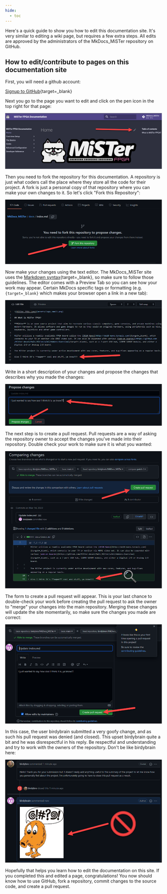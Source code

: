 ```yaml
---
hide:
  - toc
---
```


Here's a quick guide to show you how to edit this documentation site. It's very similar to editing a wiki page, but requires a few extra steps. All edits are approved by the administrators of the MkDocs_MiSTer repository on GitHub.

## How to edit/contribute to pages on this documentation site

First, you will need a github account:

[Signup to GitHub](https://github.com/signup){target=_blank}

Next you go to the page you want to edit and click on the pen icon in the top right for that page:

![Edit this documentation page button](img/contrib1.png)

Then you need to fork the repository for this documentation. A repository is just what coders call the place where they store all the code for their project. A fork is just a personal copy of that repository where you can make your own changes to it. So let's click "Fork this Repository":

![Fork the repository for this documentation page](img/contrib2.png)

Now make your changes using the text editor. The MkDocs_MiSTer site uses the [Markdown syntax](https://www.markdownguide.org/cheat-sheet/){target=_blank}, so make sure to follow those guidelines. The editor comes with a Preview Tab so you can see how your work may appear. Certain MkDocs specific tags or formatting (e.g. `{target=_blank}` which makes your browser open a link in a new tab):

![Use the markdown editor on GitHub to make your changes](img/contrib3.png)

Write in a short description of your changes and propose the changes that describes why you made the changes:

![Propose the changes to the documentation page](img/contrib4.png)

The next step is to create a pull request. Pull requests are a way of asking the repository owner to accept the changes you've made into their repository. Double check your work to make sure it is what you wanted:

![Check your work and click "Create pull request"](img/contrib5.png)

The form to create a pull request will appear. This is your last chance to double-check your work before creating the pull request to ask the owner to "merge" your changes into the main repository. Merging these changes will update the site momentarily, so make sure the changes you made are correct:

![Last chance to check your work, and then click "Create pull request"](img/contrib6.png)

In this case, the user birdybrain submitted a very goofy change, and as such his pull request was denied (and closed). This upset birdybrain quite a bit and he was disrespectful in his reply. Be respectful and understanding and try to work with the owners of the repository. Don't be like birdybrain here:

![Be respectful and mindful of the goal of the documentation site](img/contrib7.png)

Hopefully that helps you learn how to edit the documentation on this site. If you completed this and edited a page, congratulations! You now should know how to use GitHub, fork a repository, commit changes to the source code, and create a pull request.